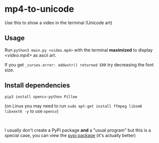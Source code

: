 # mp4-to-unicode

Use this to show a video in the terminal (Unicode art)

## Usage

Run `python3 main.py <video.mp4>` with the terminal **maximized** to display _<video.mp4>_ as ascii art.

If you get `_curses.error: addwstr() returned ERR` try decreasing the font size.

## Install dependencies

`pip3 install opencv-python Pillow`

(on Linux you may need to run `sudo apt-get install ffmpeg libsm6 libxext6 -y` to use `opencv`)

<br/>

I usually don't create a PyPi package **and** a "usual program" but this is a special case, you can view the [pypi package](https://github.com/donno2048/mp42uni) (it's actually better)
